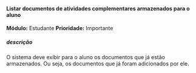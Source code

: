 #### Listar documentos de atividades complementares armazenados para o aluno
**Módulo:** Estudante 
**Prioridade:** Importante
##### descrição
O sistema deve exibir para o aluno os documentos que já estão armazenados.  Ou seja, os documentos que já foram adicionados por ele.